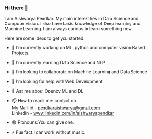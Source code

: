 ### Hi there 👋


I am Aishwarya Pendkar. My main interest lies in Data Science and Computer vision. I also have basic knowledge of Deep learning and Machine Learning. I am always curious to learn something new.

Here are some ideas to get you started:

- 🔭 I’m currently working on ML ,python and computer vision Based Projects.
- 🌱 I’m currently learning Data Science and NLP
- 👯 I’m looking to collaborate on Machine Learning and Data Science
- 🤔 I’m looking for help with Web Development
- 💬 Ask me about Opencv,ML and DL
- 📫 How to reach me: contact on     <br>My Mail-id - pendkaraishwarya@gmail.com <br> LinkedIn - www.linkedin.com/in/aishwaryapendkar

- 😄 Pronouns:You can give one.
- ⚡ Fun fact:I can work without music.


